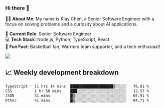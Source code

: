 ### Hi there 👋

👨‍💻 **About Me**: My name is Klay Chen, a Senior Software Engineer with a focus on solving problems and a curiosity about AI applications.

💼 **Current Role**: Senior Software Engineer  
💻 **Tech Stack**: Node.js, Python, TypeScript, React  
🏀 **Fun Fact**: Basketball fan, Warriors team supporter, and a tech enthusiast!

<img align="center" src="https://github-readme-stats.vercel.app/api?username=nameczz&show_icons=true&hide_title=true&theme=dracula" />

## 📈 Weekly development breakdown

<!--START_SECTION:waka-->

```txt
TypeScript   11 hrs 14 mins  ███████████████████▒░░░░░   76.81 %
CSS          1 hr 50 mins    ███░░░░░░░░░░░░░░░░░░░░░░   12.57 %
JSON         51 mins         █▒░░░░░░░░░░░░░░░░░░░░░░░   05.91 %
Other        41 mins         █▒░░░░░░░░░░░░░░░░░░░░░░░   04.71 %
```

<!--END_SECTION:waka-->
